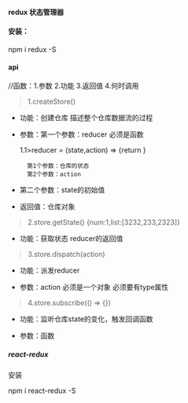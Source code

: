 #### redux  状态管理器

#### 安装：

npm i redux -S

#### api

//函数：1.参数  2.功能  3.返回值   4.何时调用

>1.createStore()

- 功能：创建仓库  描述整个仓库数据流的过程

- 参数：第一个参数：reducer 必须是函数

    1.1>reducer = (state,action) => {return }

        第1个参数：仓库的状态
        第2个参数：action

- 第二个参数：state的初始值

- 返回值：仓库对象

>2.store.getState()  {num:1,list:[3232,233,2323]}

- 功能：获取状态  reducer的返回值

>3.store.dispatch(action)

- 功能：派发reducer 

- 参数：action 必须是一个对象 必须要有type属性

>4.store.subscribe(() => {})  

- 功能：监听仓库state的变化，触发回调函数

- 参数：函数

##### react-redux

安装

npm i react-redux -S

<!-- connect -->








